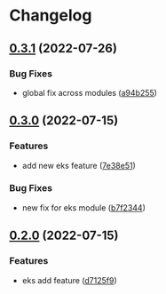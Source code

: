 # Changelog

## [0.3.1](https://github.com/tpolekhin/release-please-test/compare/eks-v0.3.0...eks-v0.3.1) (2022-07-26)


### Bug Fixes

* global fix across modules ([a94b255](https://github.com/tpolekhin/release-please-test/commit/a94b255114a5d637bb49907d29e43fbb572ff967))

## [0.3.0](https://github.com/tpolekhin/release-please-test/compare/eks-v0.2.0...eks-v0.3.0) (2022-07-15)


### Features

* add new eks feature ([7e38e51](https://github.com/tpolekhin/release-please-test/commit/7e38e513f5c6d536150cc679f6b9ae28c12c6b38))


### Bug Fixes

* new fix for eks module ([b7f2344](https://github.com/tpolekhin/release-please-test/commit/b7f2344b7e4eed351e6c07e16abcac19e6119bbd))

## [0.2.0](https://www.github.com/tpolekhin/release-please-test/compare/eks-veks-0.1.0...eks-v0.2.0) (2022-07-15)


### Features

* eks add feature ([d7125f9](https://www.github.com/tpolekhin/release-please-test/commit/d7125f90b382b3c374c81bf362227fb262f30c76))
